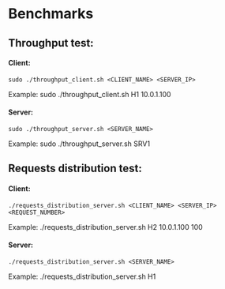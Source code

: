 # Benchmarks

## Throughput test:
#### Client:
	sudo ./throughput_client.sh <CLIENT_NAME> <SERVER_IP>
Example:
	sudo ./throughput_client.sh H1 10.0.1.100
#### Server:
	sudo ./throughput_server.sh <SERVER_NAME>
Example:
	sudo ./throughput_server.sh SRV1

## Requests distribution test:
#### Client:
	./requests_distribution_server.sh <CLIENT_NAME> <SERVER_IP> <REQUEST_NUMBER>
Example:
	./requests_distribution_server.sh H2 10.0.1.100 100
#### Server:
	./requests_distribution_server.sh <SERVER_NAME>
Example:
	./requests_distribution_server.sh H1
